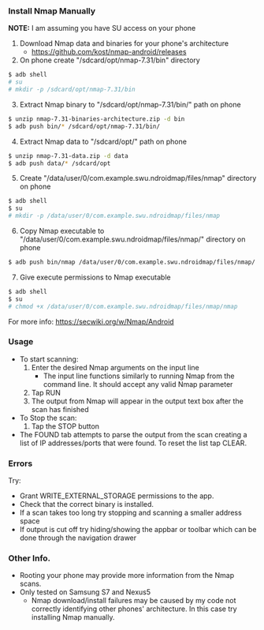 ### Install Nmap Manually

**NOTE:** I am assuming you have SU access on your phone
1. Download Nmap data and binaries for your phone's architecture
    - https://github.com/kost/nmap-android/releases
2. On phone create "/sdcard/opt/nmap-7.31/bin" directory
```bash
$ adb shell
# su
# mkdir -p /sdcard/opt/nmap-7.31/bin
```
3. Extract Nmap binary to "/sdcard/opt/nmap-7.31/bin/" path on phone
```bash
$ unzip nmap-7.31-binaries-architecture.zip -d bin
$ adb push bin/* /sdcard/opt/nmap-7.31/bin/
```
4. Extract Nmap data to "/sdcard/opt/" path on phone
```bash
$ unzip nmap-7.31-data.zip -d data
$ adb push data/* /sdcard/opt
```
5. Create "/data/user/0/com.example.swu.ndroidmap/files/nmap" directory on phone
```bash
$ adb shell
$ su
# mkdir -p /data/user/0/com.example.swu.ndroidmap/files/nmap
```
6. Copy Nmap executable to "/data/user/0/com.example.swu.ndroidmap/files/nmap/" directory on phone
```bash
$ adb push bin/nmap /data/user/0/com.example.swu.ndroidmap/files/nmap/
```
7. Give execute permissions to Nmap executable
```bash
$ adb shell
$ su
# chmod +x /data/user/0/com.example.swu.ndroidmap/files/nmap/nmap
```
For more info: https://secwiki.org/w/Nmap/Android

### Usage
- To start scanning:
    1.  Enter the desired Nmap arguments on the input line
        - The input line functions similarly to running Nmap from the command line. It should
        accept any valid Nmap parameter
    2. Tap RUN
    3. The output from Nmap will appear in the output text box after the scan has finished
- To Stop the scan:
    1. Tap the STOP button
- The FOUND tab attempts to parse the output from the scan creating a list of IP addresses/ports that
were found. To reset the list tap CLEAR.

### Errors
Try:
- Grant WRITE_EXTERNAL_STORAGE permissions to the app.
- Check that the correct binary is installed.
- If a scan takes too long try stopping and scanning a smaller address space
- If output is cut off try hiding/showing the appbar or toolbar which can be done through the
navigation drawer

### Other Info.
- Rooting your phone may provide more information from the Nmap scans.
- Only tested on Samsung S7 and Nexus5
    - Nmap download/install failures may be caused by my code not correctly identifying 
    other phones' architecture. In this case try installing Nmap manually.
